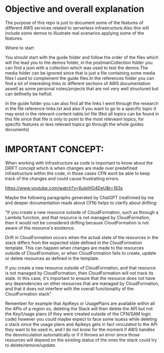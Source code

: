 Objective and overall explanation
=================================
The purpose of this repo is just to document some of the features of different AWS services related to
serverless infrastructure.Also this will include some demos to illustrate real scenarios applying some of 
the features.

Where to start

You should start with the guide folder and follow the order of the files which will the lead you to the demos
folder, in the postmanCollection folder you can find a json with a collection which was used to test the demos.The media folder can be ignored since that is just a file containing some media files I used to complement the guide files.In the references folder you can find a lot of interesting links to different sections of AWS documentation aswell as some personal notes/projects that are not very well structured but can definetly be helfull.

In the guide folder you can also find all the links I went through the research in the file reference-links.txt and also if you want to go to a specific topic it may exist in the relevant-content-table.txt file (Not all topics can be found in this file since that file is only to point to the most releveanl topics, for specific features or less relevant topics go through the whole guides documents)

IMPORTANT CONCEPT:
================================
When working with Infrastructure as code is important to know about the DRIFT concept which is when changes are made over predefined infrastructure within the code, in those cases CFN wont be able to keep track of the changes and could cause frustraiting errors.

https://www.youtube.com/watch?v=6ulelHO4DeU&t=183s

Maybe the following paragraphs generated by ChatGPT (reafirmed by me and deeper documentation reads about CFN) helps to clarify about drifting:

"If you create a new resource outside of CloudFormation, such as through a Lambda function, and that resource is not managed by CloudFormation, then it would not be considered drifting because CloudFormation is not aware of the resource's existence.

Drift in CloudFormation occurs when the actual state of the resources in the stack differs from the expected state defined in the CloudFormation template. This can happen when changes are made to the resources outside of CloudFormation, or when CloudFormation fails to create, update or delete resources as defined in the template.

If you create a new resource outside of CloudFormation, and that resource is not managed by CloudFormation, then CloudFormation will not track its state. In this case, it's important to ensure that the resource does not have any dependencies on other resources that are managed by CloudFormation, and that it does not interfere with the overall functionality of the CloudFormation stack"

Remember for example that ApiKeys or UsagePlans are available within all the APIs of a region so, deleting the Stack will then delete the API but not the Key/Usage plans (if they were created outside of the CFN/SAM logic code) however you could maybe expect to face some isuess while deleting a stack since the usage plans and Apikeys gets in fact vinculated to the API they want to be used in, and I do not know for the moment if AWS handles the desvinculation automatically or if it throws an error since those resources will depend on the existing status of the ones the stack could try to delete/remove/update.